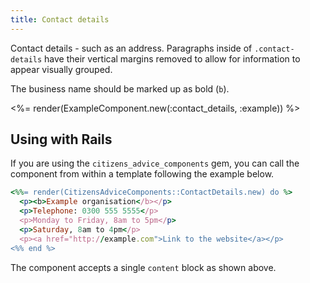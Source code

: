```yaml
---
title: Contact details
---
```


Contact details - such as an address. Paragraphs inside of `.contact-details` have their vertical margins removed to allow for information to appear visually grouped.

The business name should be marked up as bold (`b`).

<%= render(ExampleComponent.new(:contact_details, :example)) %>

## Using with Rails

If you are using the `citizens_advice_components` gem, you can call the component from within a template following the example below.

```rb
<%%= render(CitizensAdviceComponents::ContactDetails.new) do %>
  <p><b>Example organisation</b></p>
  <p>Telephone: 0300 555 5555</p>
  <p>Monday to Friday, 8am to 5pm</p>
  <p>Saturday, 8am to 4pm</p>
  <p><a href="http://example.com">Link to the website</a></p>
<%% end %>
```

The component accepts a single `content` block as shown above.
